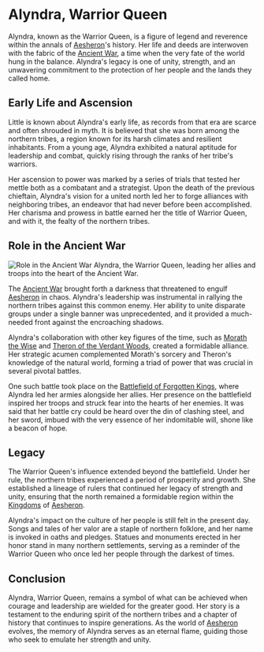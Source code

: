 # Alyndra, Warrior Queen

Alyndra, known as the Warrior Queen, is a figure of legend and reverence within the annals of [Aesheron](Aesheron.md)'s history. Her life and deeds are interwoven with the fabric of the [Ancient War](Ancient%20War.md), a time when the very fate of the world hung in the balance. Alyndra's legacy is one of unity, strength, and an unwavering commitment to the protection of her people and the lands they called home.

## Early Life and Ascension

Little is known about Alyndra's early life, as records from that era are scarce and often shrouded in myth. It is believed that she was born among the northern tribes, a region known for its harsh climates and resilient inhabitants. From a young age, Alyndra exhibited a natural aptitude for leadership and combat, quickly rising through the ranks of her tribe's warriors.

Her ascension to power was marked by a series of trials that tested her mettle both as a combatant and a strategist. Upon the death of the previous chieftain, Alyndra's vision for a united north led her to forge alliances with neighboring tribes, an endeavor that had never before been accomplished. Her charisma and prowess in battle earned her the title of Warrior Queen, and with it, the fealty of the northern tribes.

## Role in the Ancient War

![Role in the Ancient War](../../images/Alyndra%2C%20Warrior%20Queen_S_Role%20in%20the%20Ancient%20War.png)
Alyndra, the Warrior Queen, leading her allies and troops into the heart of the Ancient War.

The [Ancient War](Ancient%20War.md) brought forth a darkness that threatened to engulf [Aesheron](Aesheron.md) in chaos. Alyndra's leadership was instrumental in rallying the northern tribes against this common enemy. Her ability to unite disparate groups under a single banner was unprecedented, and it provided a much-needed front against the encroaching shadows.

Alyndra's collaboration with other key figures of the time, such as [Morath the Wise](Morath%20the%20Wise.md) and [Theron of the Verdant Woods](Theron%20of%20the%20Verdant%20Woods.md), created a formidable alliance. Her strategic acumen complemented Morath's sorcery and Theron's knowledge of the natural world, forming a triad of power that was crucial in several pivotal battles.

One such battle took place on the [Battlefield of Forgotten Kings](Battlefield%20of%20Forgotten%20Kings.md), where Alyndra led her armies alongside her allies. Her presence on the battlefield inspired her troops and struck fear into the hearts of her enemies. It was said that her battle cry could be heard over the din of clashing steel, and her sword, imbued with the very essence of her indomitable will, shone like a beacon of hope.

## Legacy

The Warrior Queen's influence extended beyond the battlefield. Under her rule, the northern tribes experienced a period of prosperity and growth. She established a lineage of rulers that continued her legacy of strength and unity, ensuring that the north remained a formidable region within the [Kingdoms](Kingdoms.md) of [Aesheron](Aesheron.md).

Alyndra's impact on the culture of her people is still felt in the present day. Songs and tales of her valor are a staple of northern folklore, and her name is invoked in oaths and pledges. Statues and monuments erected in her honor stand in many northern settlements, serving as a reminder of the Warrior Queen who once led her people through the darkest of times.

## Conclusion

Alyndra, Warrior Queen, remains a symbol of what can be achieved when courage and leadership are wielded for the greater good. Her story is a testament to the enduring spirit of the northern tribes and a chapter of history that continues to inspire generations. As the world of [Aesheron](Aesheron.md) evolves, the memory of Alyndra serves as an eternal flame, guiding those who seek to emulate her strength and unity.